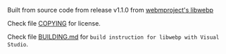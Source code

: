 Built from source code from release v1.1.0 from [webmproject's libwebp](https://github.com/webmproject/libwebp/)

Check file [COPYING](COPYING) for license.

Check file [BUILDING.md](../../BUILDING.md) for `build instruction for libwebp with Visual Studio`.
